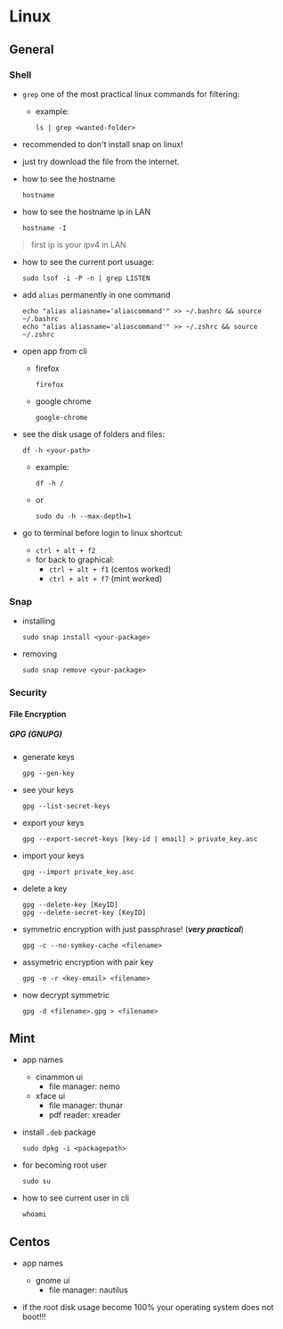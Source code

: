 # Linux

## General

### Shell

- `grep` one of the most practical linux commands for filtering:
  - example:

    ```shell
    ls | grep <wanted-folder>
    ```

- recommended to don't install snap on linux!
- just try download the file from the internet.

- how to see the hostname

  ```shell
  hostname
  ```

- how to see the hostname ip in LAN

  ```shell
  hostname -I
  ```

> first ip is your ipv4 in LAN

- how to see the current port usuage:

  ```shell
  sudo lsof -i -P -n | grep LISTEN
  ```
  
- add `alias` permanently in one command

  ```shell
  echo "alias aliasname='aliascommand'" >> ~/.bashrc && source ~/.bashrc
  echo "alias aliasname='aliascommand'" >> ~/.zshrc && source ~/.zshrc
  ```

- open app from cli
  - firefox

    ```shell
    firefox
    ```

  - google chrome

    ```shell
    google-chrome
    ```

- see the disk usage of folders and files:

  ```shell
  df -h <your-path>
  ```

  - example:

      ```shell
      df -h /
      ```

  - or

    ```shell
    sudo du -h --max-depth=1
    ```
  
- go to terminal before login to linux shortcut:
  - `ctrl + alt + f2`
  - for back to graphical:
    - `ctrl + alt + f1` (centos worked)
    - `ctrl + alt + f7` (mint worked)

### Snap

- installing

  ```shell
  sudo snap install <your-package>
  ```

- removing

  ```shell
  sudo snap remove <your-package>
  ```

### Security

#### File Encryption

##### GPG (GNUPG)

- generate keys

  ```shell
  gpg --gen-key
  ```

- see your keys

  ```shell
  gpg --list-secret-keys
  ```
  
- export your keys

  ```shell
  gpg --export-secret-keys [key-id | email] > private_key.asc
  ```
  
- import your keys

  ```shell
  gpg --import private_key.asc
  ```

- delete a key

  ```shell
  gpg --delete-key [KeyID]
  gpg --delete-secret-key [KeyID]
  ```

- symmetric encryption with just passphrase! (***very practical***)

  ```shell
  gpg -c --no-symkey-cache <filename>
  ```

- assymetric encryption with pair key

  ```shell
  gpg -e -r <key-email> <filename>
  ```
  
- now decrypt symmetric

  ```shell
  gpg -d <filename>.gpg > <filename>
  ```
  
## Mint

- app names
  - cinammon ui
    - file manager: nemo
  - xface ui
    - file manager: thunar
    - pdf reader: xreader

- install `.deb` package

  ```shell
  sudo dpkg -i <packagepath>
  ```

- for becoming root user

  ```shell
  sudo su
  ```

- how to see current user in cli

  ```shell
  whoami
  ```
  
## Centos

- app names
  - gnome ui
    - file manager: nautilus

- if the root disk usage become 100% your operating system
does not boot!!!

